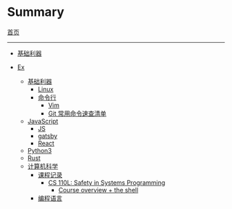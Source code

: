 # Summary

[首页](./Introduction.md)

---

- [基础利器](./infrastructure/infrastructure.md)

- [Ex]()
  - [基础利器](./infrastructure/infrastructure.md)
    - [Linux]()
    - [命令行]()
      - [Vim]()
      - [Git 常用命令速查清单]()
  - [JavaScript](./ProgramLanguage/JavaScript/JavaScript.md)
    - [JS](./ProgramLanguage/JavaScript/JavaScriptBase.md)
    - [gatsby](./ProgramLanguage/JavaScript/gatsby/Gatsby.md)
    - [React](./ProgramLanguage/JavaScript/gatsby/Gatsby.md)
  - [Python3]()
  - [Rust](./ProgramLanguage/Rust/Rust.md)
  - [计算机科学]()
    - [课程记录]()
      - [CS 110L: Safety in Systems Programming](./cs/class/cs110l.md)
        - [Course overview + the shell](./cs/class/missing-semester/course-shell.md)
    - [编程语言](./programming-languages/programming-languages.md)



